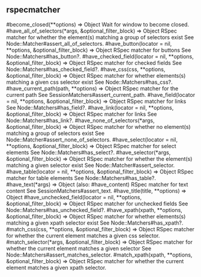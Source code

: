 ## rspecmatcher

#become_closed(**options) ⇒ Object
Wait for window to become closed.
#have_all_of_selectors(*args, &optional_filter_block) ⇒ Object
RSpec matcher for whether the element(s) matching a group of selectors exist See Node::Matcher#assert_all_of_selectors.
#have_button(locator = nil, **options, &optional_filter_block) ⇒ Object
RSpec matcher for buttons See Node::Matchers#has_button?.
#have_checked_field(locator = nil, **options, &optional_filter_block) ⇒ Object
RSpec matcher for checked fields See Node::Matchers#has_checked_field?.
#have_css(css, **options, &optional_filter_block) ⇒ Object
RSpec matcher for whether elements(s) matching a given css selector exist See Node::Matchers#has_css?.
#have_current_path(path, **options) ⇒ Object
RSpec matcher for the current path See SessionMatchers#assert_current_path.
#have_field(locator = nil, **options, &optional_filter_block) ⇒ Object
RSpec matcher for links See Node::Matchers#has_field?.
#have_link(locator = nil, **options, &optional_filter_block) ⇒ Object
RSpec matcher for links See Node::Matchers#has_link?.
#have_none_of_selectors(*args, &optional_filter_block) ⇒ Object
RSpec matcher for whether no element(s) matching a group of selectors exist See Node::Matcher#assert_none_of_selectors.
#have_select(locator = nil, **options, &optional_filter_block) ⇒ Object
RSpec matcher for select elements See Node::Matchers#has_select?.
#have_selector(*args, &optional_filter_block) ⇒ Object
RSpec matcher for whether the element(s) matching a given selector exist See Node::Matcher#assert_selector.
#have_table(locator = nil, **options, &optional_filter_block) ⇒ Object
RSpec matcher for table elements See Node::Matchers#has_table?.
#have_text(*args) ⇒ Object (also: #have_content)
RSpec matcher for text content See SessionMatchers#assert_text.
#have_title(title, **options) ⇒ Object
#have_unchecked_field(locator = nil, **options, &optional_filter_block) ⇒ Object
RSpec matcher for unchecked fields See Node::Matchers#has_unchecked_field?.
#have_xpath(xpath, **options, &optional_filter_block) ⇒ Object
RSpec matcher for whether elements(s) matching a given xpath selector exist See Node::Matchers#has_xpath?.
#match_css(css, **options, &optional_filter_block) ⇒ Object
RSpec matcher for whether the current element matches a given css selector.
#match_selector(*args, &optional_filter_block) ⇒ Object
RSpec matcher for whether the current element matches a given selector See Node::Matchers#assert_matches_selector.
#match_xpath(xpath, **options, &optional_filter_block) ⇒ Object
RSpec matcher for whether the current element matches a given xpath selector.